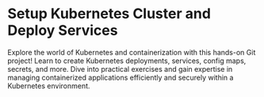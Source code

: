 # Setup Kubernetes Cluster and Deploy Services

Explore the world of Kubernetes and containerization with this hands-on Git project! Learn to create Kubernetes deployments, services, config maps, secrets, and more. Dive into practical exercises and gain expertise in managing containerized applications efficiently and securely within a Kubernetes environment.
